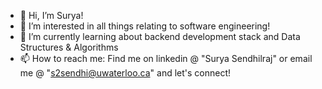 - 👋 Hi, I’m Surya!
- 👀 I’m interested in all things relating to software engineering!
- 🌱 I’m currently learning about backend development stack and Data Structures & Algorithms
- 📫 How to reach me: Find me on linkedin @ "Surya Sendhilraj" or email me @ "s2sendhi@uwaterloo.ca" and let's connect!

<!---
Surya123234/Surya123234 is a ✨ special ✨ repository because its `README.md` (this file) appears on your GitHub profile.
You can click the Preview link to take a look at your changes.
--->
